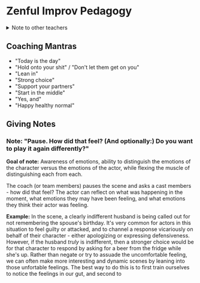 # Zenful Improv Pedagogy

<details>
<summary>Note to other teachers</summary>

: I'm writing this guide as a coaching tool for myself. If this is helpful for you, or if content here resonates with you, that's wonderful. Please don't be offended if your teaching philosophies differ from my own. We're all learning here, and I am open to new ideas if you have strategies you want to share.

</details>

## Coaching Mantras

- "Today is the day"
- "Hold onto your shit" / "Don't let them get on you"
- "Lean in"
- "Strong choice"
- "Support your partners"
- "Start in the middle"
- "Yes, and"
- "Happy healthy normal"

## Giving Notes

### Note: "Pause. How did that feel? (And optionally:) Do you want to play it again differently?"

**Goal of note:** Awareness of emotions, ability to distinguish the emotions of the character versus the emotions of the actor, while flexing the muscle of distinguishing each from each.

The coach (or team members) pauses the scene and asks a cast members - how did that feel? The actor can reflect on what was happening in the moment, what emotions they may have been feeling, and what emotions they think their actor was feeling.

**Example:** In the scene, a clearly indifferent husband is being called out for not remembering the spouse's birthday. It's very common for actors in this situation to feel guilty or attacked, and to channel a response vicariously on behalf of their character - either apologizing or expressing defensiveness. However, if the husband _truly_ is indifferent, then a stronger choice would be for that character to respond by asking for a beer from the fridge while she's up. Rather than negate or try to assuade the uncomfortable feeling, we can often make more interesting and dynamic scenes by leaning into those unfortable feelings. The best way to do this is to first train ourselves to notice the feelings in our gut, and second to 
